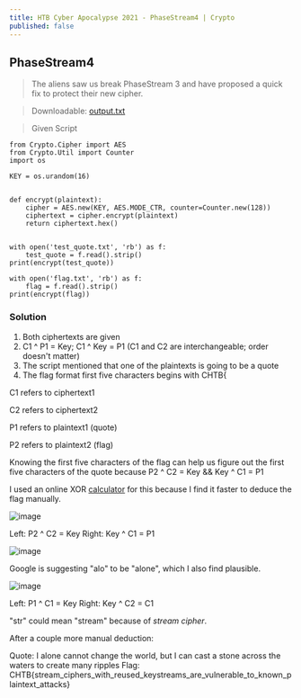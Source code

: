 ```yaml
---
title: HTB Cyber Apocalypse 2021 - PhaseStream4 | Crypto
published: false
---
```


## [](#header-2)PhaseStream4

> The aliens saw us break PhaseStream 3 and have proposed a quick fix to protect their new cipher.

> Downloadable: [output.txt](https://github.com/DamoNeer/hacker-blog/files/6363009/output.txt)

> Given Script

```
from Crypto.Cipher import AES
from Crypto.Util import Counter
import os

KEY = os.urandom(16)


def encrypt(plaintext):
    cipher = AES.new(KEY, AES.MODE_CTR, counter=Counter.new(128))
    ciphertext = cipher.encrypt(plaintext)
    return ciphertext.hex()


with open('test_quote.txt', 'rb') as f:
    test_quote = f.read().strip()
print(encrypt(test_quote))

with open('flag.txt', 'rb') as f:
    flag = f.read().strip()
print(encrypt(flag))

```

### [](#header-3)Solution

1. Both ciphertexts are given
2. C1 ^ P1 = Key; C1 ^ Key = P1 (C1 and C2 are interchangeable; order doesn't matter)
3. The script mentioned that one of the plaintexts is going to be a quote
4. The flag format first five characters begins with CHTB{

C1 refers to ciphertext1

C2 refers to ciphertext2

P1 refers to plaintext1 (quote)

P2 refers to plaintext2 (flag)

Knowing the first five characters of the flag can help us figure out the first five characters of the quote because P2 ^ C2 = Key && Key ^ C1 = P1

I used an online XOR [calculator](http://xor.pw/) for this because I find it faster to deduce the flag manually.

![image](https://user-images.githubusercontent.com/81070073/115824498-dce36000-a3bc-11eb-8696-0f58bf7fe0fb.png)

Left: P2 ^ C2 = Key
Right: Key ^ C1 = P1

![image](https://user-images.githubusercontent.com/81070073/115824598-09977780-a3bd-11eb-8560-ffb853b5b41f.png)

Google is suggesting "alo" to be "alone", which I also find plausible.

![image](https://user-images.githubusercontent.com/81070073/115824798-6004b600-a3bd-11eb-857b-37ed6c128397.png)

Left: P1 ^ C1 = Key
Right: Key ^ C2 = C1

"str" could mean "stream" because of *stream cipher*.

After a couple more manual deduction:

Quote: I alone cannot change the world, but I can cast a stone across the waters to create many ripples
Flag: CHTB{stream_ciphers_with_reused_keystreams_are_vulnerable_to_known_plaintext_attacks}
